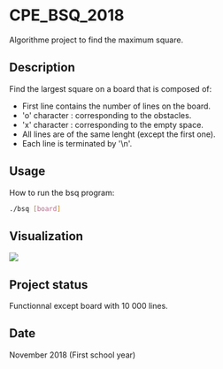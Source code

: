# CPE_BSQ_2018
Algorithme project to find the maximum square.

## Description
Find the largest square on a board that is composed of:
- First line contains the number of lines on the board.
- 'o' character : corresponding to the obstacles.
- 'x' character : corresponding to the empty space.
- All lines are of the same lenght (except the first one).
- Each line is terminated by '\n'.

## Usage
How to run the bsq program:
```bash
./bsq [board]
```

## Visualization
![](BSQproject.gif)

## Project status
Functionnal except board with 10 000 lines.

## Date
November 2018 (First school year)

